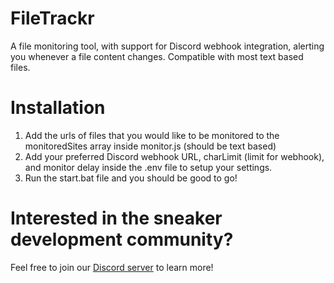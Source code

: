 # FileTrackr
 A file monitoring tool, with support for Discord webhook integration, alerting you whenever a file content changes. Compatible with most text based files.
# Installation
1. Add the urls of files that you would like to be monitored to the monitoredSites array inside monitor.js (should be text based)
2. Add your preferred Discord webhook URL, charLimit (limit for webhook), and monitor delay inside the .env file to setup your settings.
3. Run the start.bat file and you should be good to go!
# Interested in the sneaker development community?
Feel free to join our [Discord server](https://discord.gg/Y3HHftg) to learn more!
